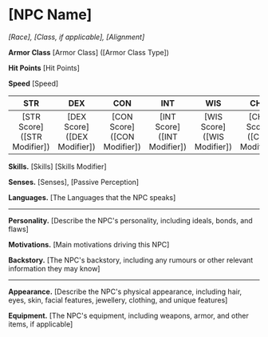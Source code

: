 # [NPC Name]

_[Race], [Class, if applicable], [Alignment]_

**Armor Class** [Armor Class] ([Armor Class Type])

**Hit Points** [Hit Points]

**Speed** [Speed]

|           **STR**            |           **DEX**            |           **CON**            |           **INT**            |           **WIS**            |           **CHA**            |
| :--------------------------: | :--------------------------: | :--------------------------: | :--------------------------: | :--------------------------: | :--------------------------: |
| [STR Score] ([STR Modifier]) | [DEX Score] ([DEX Modifier]) | [CON Score] ([CON Modifier]) | [INT Score] ([INT Modifier]) | [WIS Score] ([WIS Modifier]) | [CHA Score] ([CHA Modifier]) |

**Skills.** [Skills] [Skills Modifier]

**Senses.** [Senses], [Passive Perception]

**Languages.** [The Languages that the NPC speaks]

---

**Personality.** [Describe the NPC's personality, including ideals, bonds, and flaws]

**Motivations.** [Main motivations driving this NPC]

**Backstory.** [The NPC's backstory, including any rumours or other relevant information they may know]

---

**Appearance.** [Describe the NPC's physical appearance, including hair, eyes, skin, facial features, jewellery, clothing, and unique features]

**Equipment.** [The NPC's equipment, including weapons, armor, and other items, if applicable]
